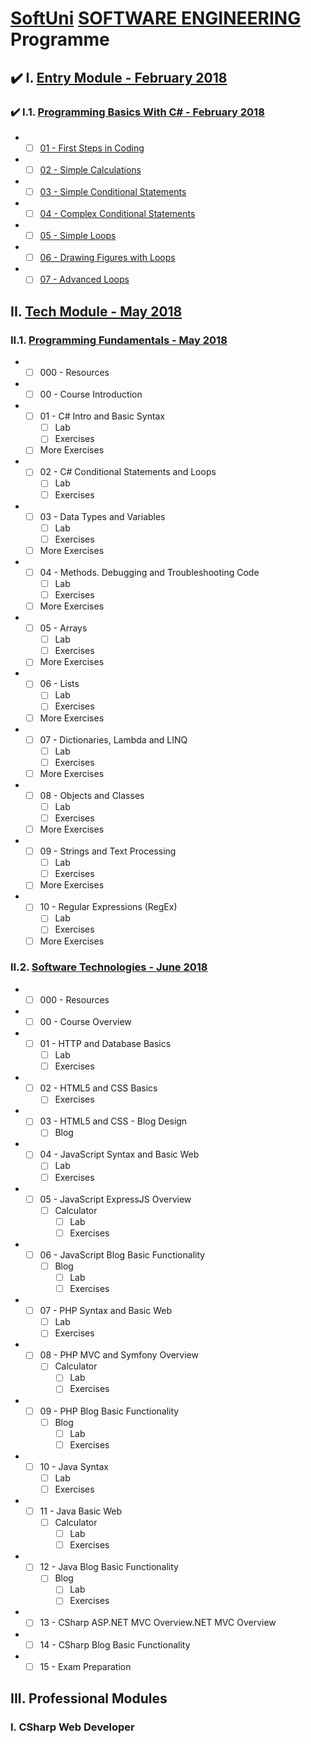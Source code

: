 # [SoftUni](https://softuni.bg) [SOFTWARE ENGINEERING](https://softuni.bg/trainings/courses) Programme

## :heavy_check_mark: I. [Entry Module - February 2018](https://softuni.bg/modules/2/programming-basics)

### :heavy_check_mark: I.1. [Programming Basics With C# - February 2018](https://softuni.bg/trainings/1872/programming-basics-with-csharp-february-2018)
- - [ ] [01 - First Steps in Coding](https://judge.softuni.bg/Contests/150/First-Steps-in-Coding)
- - [ ] [02 - Simple Calculations](https://judge.softuni.bg/Contests/151/Simple-Calculations)
- - [ ] [03 - Simple Conditional Statements](https://judge.softuni.bg/Contests/152/Simple-Conditional-Statements)
- - [ ] [04 - Complex Conditional Statements](https://judge.softuni.bg/Contests/153/Complex-Conditional-Statements)
- - [ ] [05 - Simple Loops](https://judge.softuni.bg/Contests/154/Simple-Loops)
- - [ ] [06 - Drawing Figures with Loops](https://judge.softuni.bg/Contests/155/Drawing-Figures-with-Loops)
- - [ ] [07 - Advanced Loops](https://judge.softuni.bg/Contests/156/Advanced-Loops)

## II. [Tech Module - May 2018](https://softuni.bg/modules/19/tech-module)
### II.1. [Programming Fundamentals - May 2018](https://softuni.bg/trainings/1939/programming-fundamentals-may-2018)
- - [ ] 000 - Resources

- - [ ] 00 - Course Introduction

- - [ ] 01 - C# Intro and Basic Syntax
    - [ ] Lab
    - [ ] Exercises
  - [ ] More Exercises

- - [ ] 02 - C# Conditional Statements and Loops
    - [ ] Lab
    - [ ] Exercises

- - [ ] 03 - Data Types and Variables
    - [ ] Lab
    - [ ] Exercises
  - [ ] More Exercises

- - [ ] 04 - Methods. Debugging and Troubleshooting Code
    - [ ] Lab
    - [ ] Exercises
  - [ ] More Exercises

- - [ ] 05 - Arrays
    - [ ] Lab
    - [ ] Exercises
  - [ ] More Exercises

- - [ ] 06 - Lists
    - [ ] Lab
    - [ ] Exercises
  - [ ] More Exercises

- - [ ] 07 - Dictionaries, Lambda and LINQ
    - [ ] Lab
    - [ ] Exercises
  - [ ] More Exercises

- - [ ] 08 - Objects and Classes
    - [ ] Lab
    - [ ] Exercises
  - [ ] More Exercises

- - [ ] 09 - Strings and Text Processing
    - [ ] Lab
    - [ ] Exercises
  - [ ] More Exercises

- - [ ] 10 - Regular Expressions (RegEx)
    - [ ] Lab
    - [ ] Exercises
  - [ ] More Exercises

### II.2. [Software Technologies - June 2018](https://softuni.bg/trainings/1940/software-technologies-june-2018)
- - [ ] 000 - Resources

- - [ ] 00 - Course Overview

- - [ ] 01 - HTTP and Database Basics
    - [ ] Lab
    - [ ] Exercises

- - [ ] 02 - HTML5 and CSS Basics
    - [ ] Exercises

- - [ ] 03 - HTML5 and CSS - Blog Design
    - [ ] Blog

- - [ ] 04 - JavaScript Syntax and Basic Web
    - [ ] Lab
    - [ ] Exercises

- - [ ] 05 - JavaScript ExpressJS Overview
    - [ ] Calculator
      - [ ] Lab
      - [ ] Exercises

- - [ ] 06 - JavaScript Blog Basic Functionality
    - [ ] Blog
      - [ ] Lab
      - [ ] Exercises

- - [ ] 07 - PHP Syntax and Basic Web
    - [ ] Lab
    - [ ] Exercises

- - [ ] 08 - PHP MVC and Symfony Overview
    - [ ] Calculator
      - [ ] Lab
      - [ ] Exercises

- - [ ] 09 - PHP Blog Basic Functionality
    - [ ] Blog
      - [ ] Lab
      - [ ] Exercises

- - [ ] 10 - Java Syntax
    - [ ] Lab
    - [ ] Exercises

- - [ ] 11 - Java Basic Web
    - [ ] Calculator
      - [ ] Lab
      - [ ] Exercises

- - [ ] 12 - Java Blog Basic Functionality
    - [ ] Blog
      - [ ] Lab
      - [ ] Exercises

- - [ ] 13 - CSharp ASP.NET MVC Overview.NET MVC Overview

- - [ ] 14 - CSharp Blog Basic Functionality

- - [ ] 15 - Exam Preparation

## III. Professional Modules
### I. CSharp Web Developer
